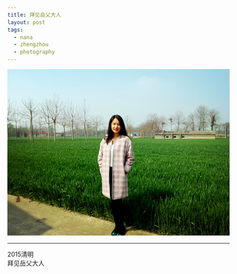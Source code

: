 ```yaml
---
title: 拜见岳父大人
layout: post
tags:
  - nana
  - zhengzhou
  - photography
---
```


![2015](/media/image/2015/nana-home.jpg)

---

2015清明  
拜见岳父大人  


